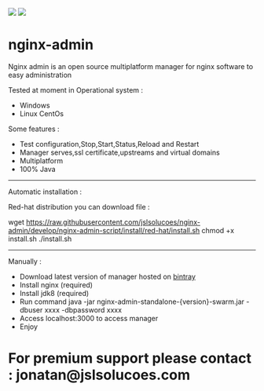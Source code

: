 [![][travis img]][travis]
[![][license img]][license]

[travis]:https://travis-ci.org/jslsolucoes/nginx-admin
[travis img]:https://travis-ci.org/jslsolucoes/nginx-admin.svg?branch=master

[license]:LICENSE
[license img]:https://img.shields.io/badge/License-Apache%202-blue.svg


# nginx-admin
Nginx admin is an open source multiplatform manager for nginx software to easy administration 
 
Tested at moment in Operational system :
<ul>
	<li>Windows</li>
	<li>Linux CentOs</li>
</ul>

Some features :
<ul>
	<li>Test configuration,Stop,Start,Status,Reload and Restart</li>
	<li>Manager serves,ssl certificate,upstreams and virtual domains</li>
	<li>Multiplatform</li>
	<li>100% Java</li>
</ul>


<hr/>
Automatic installation :

Red-hat distribution you can download file : 

wget https://raw.githubusercontent.com/jslsolucoes/nginx-admin/develop/nginx-admin-script/install/red-hat/install.sh
chmod +x install.sh
./install.sh

<hr/>
Manually : 

* Download latest version of manager hosted on <a href='https://bintray.com/jslsolucoes/nginx-admin/com.jslsolucoes.nginx.admin/'>bintray</a> 
* Install nginx (required)
* Install jdk8 (required)
* Run command java -jar nginx-admin-standalone-{version}-swarm.jar -dbuser xxxx -dbpassword xxxx
* Access localhost:3000 to access manager
* Enjoy

<h1>For premium support please contact : jonatan@jslsolucoes.com</h2>


